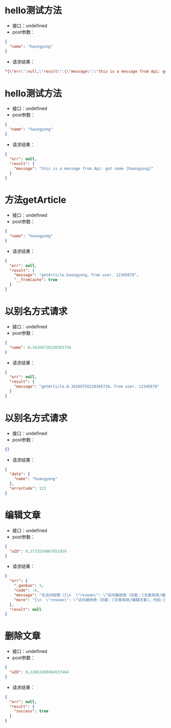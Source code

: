 # hello测试方法 #- 接口：undefined- post参数：```json{
  "name": "haungyong"
}```- 请求结果：```json"{\"err\":null,\"result\":{\"message\":\"this is a message from Api: got name [haungyong]\"}}"```
# hello测试方法 #- 接口：undefined- post参数：```json{
  "name": "haungyong"
}```- 请求结果：```json{
  "err": null,
  "result": {
    "message": "this is a message from Api: got name [haungyong]"
  }
}```
# 方法getArticle #- 接口：undefined- post参数：```json{
  "name": "haungyong"
}```- 请求结果：```json{
  "err": null,
  "result": {
    "message": "getArticle.haungyong，from user. 12345678",
    "__fromCache": true
  }
}```
# 以别名方式请求 #- 接口：undefined- post参数：```json{
  "name": 0.34269726220365726
}```- 请求结果：```json{
  "err": null,
  "result": {
    "message": "getArticle.0.34269726220365726，from user. 12345678"
  }
}```
# 以别名方式请求 #- 接口：undefined- post参数：```json{}```- 请求结果：```json{
  "data": {
    "name": "huangyong"
  },
  "errorCode": 123
}```
# 编辑文章 #- 接口：undefined- post参数：```json{
  "aID": 0.3733534067651929
}```- 请求结果：```json{
  "err": {
    "_gankao": 1,
    "code": -6,
    "message": "无访问权限（{\n  \"resean\": \"访问被拒绝（功能：[文章系统/编辑文章]，代码:[GKAdmin_ModelA.editArticle]，原因：未授权）\"\n}）",
    "more": "{\n  \"resean\": \"访问被拒绝（功能：[文章系统/编辑文章]，代码:[GKAdmin_ModelA.editArticle]，原因：未授权）\"\n}"
  },
  "result": null
}```
# 删除文章 #- 接口：undefined- post参数：```json{
  "aID": 0.22083280404537464
}```- 请求结果：```json{
  "err": null,
  "result": {
    "success": true
  }
}```